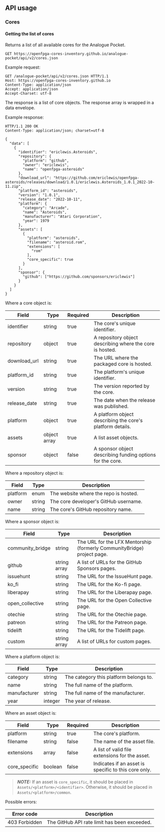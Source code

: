 ## API usage
### Cores

#### Getting the list of cores
Returns a list of all available cores for the Analogue Pocket.

```
GET https://openfpga-cores-inventory.github.io/analogue-pocket/api/v2/cores.json
```

Example request:

```
GET /analogue-pocket/api/v2/cores.json HTTP/1.1
Host: https://openfpga-cores-inventory.github.io
Content-Type: application/json
Accept: application/json
Accept-Charset: utf-8
```

The response is a list of core objects. The response array is wrapped in a data envelope.

Example response:

```
HTTP/1.1 200 OK
Content-Type: application/json; charset=utf-8

{
  "data": [
    {
      "identifier": "ericlewis.Asteroids",
      "repository": {
        "platform": "github",
        "owner": "ericlewis",
        "name": "openfpga-asteroids"
      },
      "download_url": "https://github.com/ericlewis/openfpga-asteroids/releases/download/1.0.1/ericlewis.Asteroids_1.0.1_2022-10-11.zip",
      "platform_id": "asteroids",
      "version": "1.0.1",
      "release_date": "2022-10-11",
      "platform": {
        "category": "Arcade",
        "name": "Asteroids",
        "manufacturer": "Atari Corporation",
        "year": 1979
      },
      "assets": [
        {
          "platform": "asteroids",
          "filename": "asteroid.rom",
          "extensions": [
            "rom"
          ],
          "core_specific": true
        }
      ],
      "sponsor": {
        "github": ["https://github.com/sponsors/ericlewis"]
      }
    }
  ]
}
```

Where a core object is:

| Field                 | Type         | Required | Description                                                                                         |
| --------------------- | ------------ | -------- | --------------------------------------------------------------------------------------------------- |
| identifier            | string       | true     | The core's unique identifier.                                                                       |
| repository            | object       | true     | A repository object describing where the core is hosted.                                            |
| download_url          | string       | true     | The URL where the packaged core is hosted.                                                          |
| platform_id           | string       | true     | The platform's unique identifier.                                                                   |
| version               | string       | true     | The version reported by the core.                                                                   |
| release_date          | string       | true     | The date when the release was published.                                                            |
| platform              | object       | true     | A platform object describing the core's platform details.                                           |
| assets                | object array | true     | A list asset objects.                                                                               |
| sponsor               | object       | false    | A sponsor object describing funding options for the core.                                           |

Where a repository object is:

| Field    | Type   | Description                           |
| -------- | ------ | --------------------------------------|
| platform | enum   | The website where the repo is hosted. |
| owner    | string | The core developer's GitHub username. |
| name     | string | The core's GitHub repository name.    |

Where a sponsor object is:

| Field            | Type         | Description                                                             |
| ---------------- | ------------ | ----------------------------------------------------------------------- |
| community_bridge | string       | The URL for the LFX Mentorship (formerly CommunityBridge) project page. |
| github           | string array | A list of URLs for the GitHub Sponsors pages.                           |
| issuehunt        | string       | The URL for the IssueHunt page.                                         |
| ko_fi            | string       | The URL for the Ko-fi page.                                             |
| liberapay        | string       | The URL for the Liberapay page.                                         |
| open_collective  | string       | The URL for the Open Collective page.                                   |
| otechie          | string       | The URL for the Otechie page.                                           |
| patreon          | string       | The URL for the Patreon page.                                           |
| tidelift         | string       | The URL for the Tidelift page.                                          |
| custom           | string array | A list of URLs for custom pages.                                        |

Where a platform object is:

| Field        | Type    | Description                            |
| ------------ | ------- | -------------------------------------- |
| category     | string  | The category this platform belongs to. |
| name         | string  | The full name of the platform.         |
| manufacturer | string  | The full name of the manufacturer.     |
| year         | integer | The year of release.                   |

Where an asset object is:

| Field         | Type    | Required | Description                                          |
| ------------- | ------- | -------- | ---------------------------------------------------- |
| platform      | string  | true     | The core's platform.                                 |
| filename      | string  | false    | The name of the asset file.                          |
| extensions    | array   | false    | A list of valid file extensions for the asset.       |
| core_specific | boolean | false    | Indicates if an asset is specific to this core only. |

> **_NOTE:_** If an asset is `core_specific`, it should be placed in `Assets/<platform>/<identifier>`.
> Otherwise, it should be placed in `Assets/<platform>/common`.

Possible errors:

| Error code    | Description                                  |
| ------------- | -------------------------------------------- |
| 403 Forbidden | The GitHub API rate limit has been exceeded. |
